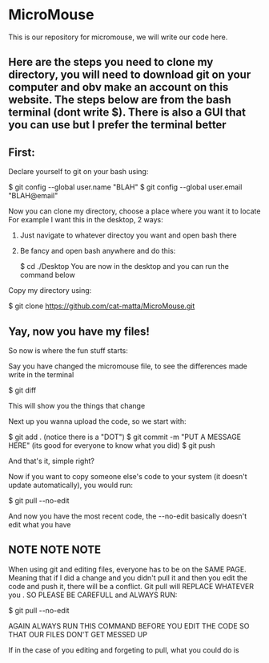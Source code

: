 # MicroMouse
This is our repository for micromouse, we will write our code here.

Here are the steps you need to clone my directory, you will need to download git on your computer and obv make an account on this website. The steps below are from the bash terminal (dont write $). There is also a GUI that you can use but I prefer the terminal better
----------------------------------------------------------------------------------------------------------------------------------------

First: 
------
Declare yourself to git on your bash using:

$ git config --global user.name "BLAH"
$ git config --global user.email "BLAH@email"

Now you can clone my directory, choose a place where you want it to locate
For example I want this in the desktop, 2 ways:
1. Just navigate to whatever directoy you want and open bash there
2. Be fancy and open bash anywhere and do this:

      $ cd ./Desktop
     You are now in the desktop and you can run the command below

Copy my directory using:

$ git clone https://github.com/cat-matta/MicroMouse.git

Yay, now you have my files!
----------------------------------------------------------------------------------------------------------------------------------------

So now is where the fun stuff starts:

Say you have changed the micromouse file, to see the differences made write in the terminal

$ git diff

This will show you the things that change

Next up you wanna upload the code, so we start with:

$ git add .   (notice there is a "DOT")
$ git commit -m "PUT A MESSAGE HERE"    (its good for everyone to know what you did)
$ git push

And that's it, simple right?

Now if you want to copy someone else's code to your system (it doesn't update automatically), you would run:

$ git pull --no-edit

And now you have the most recent code, the --no-edit basically doesn't edit what you have


NOTE NOTE NOTE
---------------
When using git and editing files, everyone has to be on the SAME PAGE. Meaning that if I did a change and you didn't pull it and then you edit the code and push it, there will be a conflict. Git pull will REPLACE WHATEVER you . SO PLEASE BE CAREFULL and ALWAYS RUN:

$ git pull --no-edit


AGAIN ALWAYS RUN THIS COMMAND BEFORE YOU EDIT THE CODE SO THAT OUR FILES DON'T GET MESSED UP

If in the case of you editing and forgeting to pull, what you could do is

